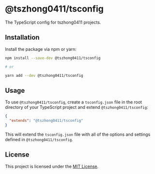 # @tszhong0411/tsconfig

The TypeScript config for tszhong0411 projects.

## Installation

Install the package via npm or yarn:

```bash
npm install --save-dev @tszhong0411/tsconfig

# or

yarn add --dev @tszhong0411/tsconfig
```

## Usage

To use `@tszhong0411/tsconfig`, create a `tsconfig.json` file in the root directory of your TypeScript project and extend `@tszhong0411/tsconfig`:

```json
{
  "extends": "@tszhong0411/tsconfig"
}
```

This will extend the `tsconfig.json` file with all of the options and settings defined in `@tszhong0411/tsconfig`.

## License

This project is licensed under the [MIT License](LICENSE).
